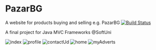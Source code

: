 # PazarBG
A website for products buying and selling e.g. PazarBG [![Build Status](https://travis-ci.org/IvanBorislavovDimitrov/PazarBG.svg?branch=master)](https://travis-ci.org/IvanBorislavovDimitrov/PazarBG)

A final project for Java MVC Frameworks @SoftUni

![index](https://user-images.githubusercontent.com/32311354/56091176-f2f7e500-5eb3-11e9-83f2-4bcb449be9cc.PNG)
![profile](https://user-images.githubusercontent.com/32311354/56091181-00ad6a80-5eb4-11e9-9313-f4302d2c6b56.PNG)
![contactUd](https://user-images.githubusercontent.com/32311354/56091185-07d47880-5eb4-11e9-9507-87905febcb36.PNG)
![home](https://user-images.githubusercontent.com/32311354/56091191-19b61b80-5eb4-11e9-8bad-4a9ae63f6966.PNG)
![myAdverts](https://user-images.githubusercontent.com/32311354/56091195-1fabfc80-5eb4-11e9-86f0-78ac5a28a1d2.PNG)
